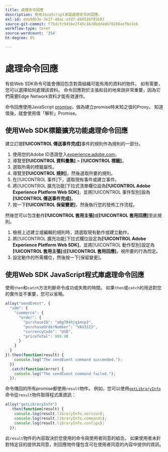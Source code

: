 ```yaml
---
title: 處理命令回應
description: 使用JavaScript承諾處理命令的回應。
exl-id: dda98b3e-3e37-48ac-afd7-d8852b785b83
source-git-commit: f75dcfc945be2f45c1638bdd4d670288aef6e1e6
workflow-type: tm+mt
source-wordcount: '354'
ht-degree: 0%

---
```


# 處理命令回應

有些Web SDK命令可能會傳回包含對貴組織可能有用的資料的物件。 如有需要，您可以選擇如何處理該資料。 命令回應對於主張和目的地來說非常重要，因為它們需要Edge Network資料才能有效運作。

命令回應使用JavaScript [promise](https://developer.mozilla.org/zh-TW/docs/Web/JavaScript/Reference/Global_Objects/Promise)，做為建立promise時未知之值的Proxy。 知道值後，就會使用值「解析」Promise。

## 使用Web SDK標籤擴充功能處理命令回應

建立訂閱&#x200B;**[!UICONTROL 傳送事件完成]**&#x200B;事件的規則作為規則的一部分。

1. 使用您的Adobe ID憑證登入[experience.adobe.com](https://experience.adobe.com)。
1. 導覽至&#x200B;**[!UICONTROL 資料彙集]** > **[!UICONTROL 標籤]**。
1. 選取所需的標籤屬性。
1. 導覽至&#x200B;**[!UICONTROL 規則]**，然後選取所要的規則。
1. 在[!UICONTROL 事件]下，選取現有事件或建立事件。
1. 將[!UICONTROL 擴充功能]下拉式清單欄位設為&#x200B;**[!UICONTROL Adobe Experience Platform Web SDK]**，並將[!UICONTROL 事件型別]設為&#x200B;**[!UICONTROL 傳送事件完成]**。
1. 按一下&#x200B;**[!UICONTROL 保留變更]**，然後執行您的發佈工作流程。

然後您可以包含動作&#x200B;**[!UICONTROL 套用主張]**&#x200B;或&#x200B;**[!UICONTROL 套用回應]**&#x200B;至此規則。

1. 檢視上述建立或編輯的規則時，請選取現有動作或建立動作。
1. 將[!UICONTROL 擴充功能]下拉式欄位設定為&#x200B;**[!UICONTROL Adobe Experience Platform Web SDK]**，並將[!UICONTROL 動作型別]設定為&#x200B;**[!UICONTROL 套用主張]**&#x200B;或&#x200B;**[!UICONTROL 套用回應]**，視所要的行為而定。
1. 設定動作的所需欄位，然後按一下[保留變更]。**&#x200B;**

## 使用Web SDK JavaScript程式庫處理命令回應

使用`then`和`catch`方法判斷命令成功或失敗的時間。 如果`then`或`catch`的用途對您的實作並不重要，您可以省略。

```javascript
alloy("sendEvent", {
  "xdm": {
    "commerce": {
      "order": {
        "purchaseID": "a8g784hjq1mnp3",
        "purchaseOrderNumber": "VAU3123",
        "currencyCode": "USD",
        "priceTotal": 999.98
      }
    }
  }
}).then(function(result) {
    console.log("The sendEvent command succeeded.");
  })
  .catch(function(error) {
    console.log("The sendEvent command failed.");
  });
```

命令傳回的所有promise都使用`result`物件。 例如，您可以使用[`getLibraryInfo`](getlibraryinfo.md)命令從`result`物件取得程式庫資訊：

```js
alloy("getLibraryInfo")
  .then(function(result) {
    console.log(result.libraryInfo.version);
    console.log(result.libraryInfo.commands);
    console.log(result.libraryInfo.configs);
  });
```

此`result`物件的內容取決於您使用的命令與使用者同意的組合。 如果使用者未針對特定目的提供其同意，則回應物件僅包含可在使用者同意的內容中提供的資訊。
